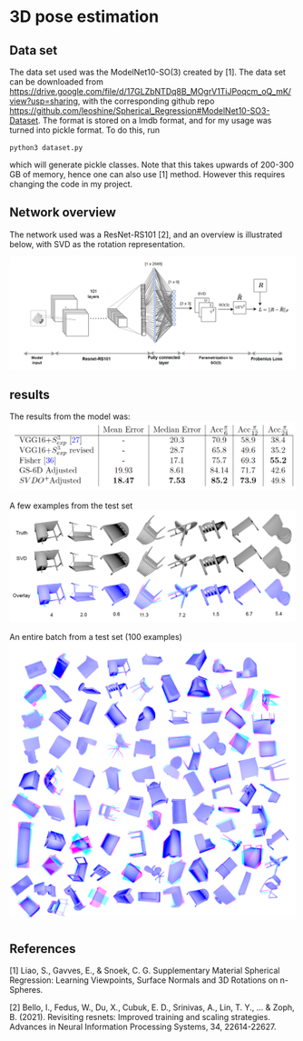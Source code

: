 # 3D pose estimation

## Data set
The data set used was the ModelNet10-SO(3) created by [1]. The data set can be downloaded from https://drive.google.com/file/d/17GLZbNTDq8B_MOgrV1TiJPoqcm_oQ_mK/view?usp=sharing, with the corresponding github repo https://github.com/leoshine/Spherical_Regression#ModelNet10-SO3-Dataset. The format is stored on a lmdb format, and for my usage was turned into pickle format. To do this, run

```
python3 dataset.py
```

which will generate pickle classes. Note that this takes upwards of 200-300 GB of memory, hence one can also use [1] method. However this requires changing the code in my project. 

## Network overview
The network used was a ResNet-RS101 [2], and an overview is illustrated below, with SVD as the rotation representation. 

![overview](https://github.com/henrikgruner/PoseEstimation/blob/master/3D-Pose/git_imgs/overview.png)


## results
The results from the model was:
![overview](https://github.com/henrikgruner/PoseEstimation/blob/master/3D-Pose/git_imgs/results.png)

A few examples from the test set
![overview](https://github.com/henrikgruner/PoseEstimation/blob/master/3D-Pose/git_imgs/examples.png)

An entire batch from a test set (100 examples)
![overview](https://github.com/henrikgruner/PoseEstimation/blob/master/3D-Pose/git_imgs/batch.png)


## References
[1] Liao, S., Gavves, E., & Snoek, C. G. Supplementary Material Spherical Regression: Learning Viewpoints, Surface Normals and 3D Rotations on n-Spheres.

[2] Bello, I., Fedus, W., Du, X., Cubuk, E. D., Srinivas, A., Lin, T. Y., ... & Zoph, B. (2021). Revisiting resnets: Improved training and scaling strategies. Advances in Neural Information Processing Systems, 34, 22614-22627.
